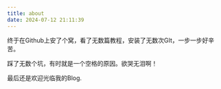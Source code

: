```yaml
---
title: about
date: 2024-07-12 21:11:39
---
```



终于在Github上安了个窝，看了无数篇教程，安装了无数次GIt，一步一步好辛苦。
   
踩了无数个坑，有时就是一个空格的原因。欲哭无泪啊！
	
最后还是欢迎光临我的Blog. 
